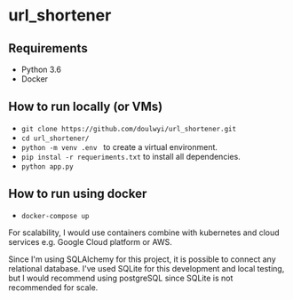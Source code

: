 # url_shortener

## Requirements
- Python 3.6
- Docker 

## How to run locally (or VMs)

- ```git clone https://github.com/doulwyi/url_shortener.git```
- ```cd url_shortener/```
- ```python -m venv .env ``` to create a virtual environment.
- ```pip instal -r requeriments.txt``` to install all dependencies. 
- ```python app.py```

## How to run using docker

- ```docker-compose up``` 



For scalability, I would use containers combine with kubernetes and cloud services
e.g. Google Cloud platform or AWS.

Since I'm using SQLAlchemy for this project, it is possible to connect any relational database. I've used SQLite
for this development and local testing, but I would recommend using postgreSQL since SQLite is not recommended for scale.

